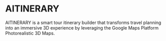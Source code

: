 # AITINERARY
AITINERARY is a smart tour itinerary builder that transforms travel planning into an immersive 3D experience by leveraging the Google Maps Platform Photorealistic 3D Maps.
